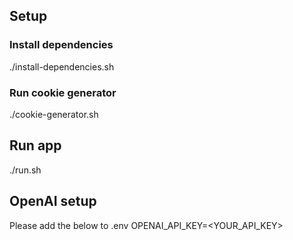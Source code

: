 ## Setup

### Install dependencies
./install-dependencies.sh

### Run cookie generator
./cookie-generator.sh

## Run app
./run.sh

## OpenAI setup
Please add the below to .env
OPENAI_API_KEY=<YOUR_API_KEY>